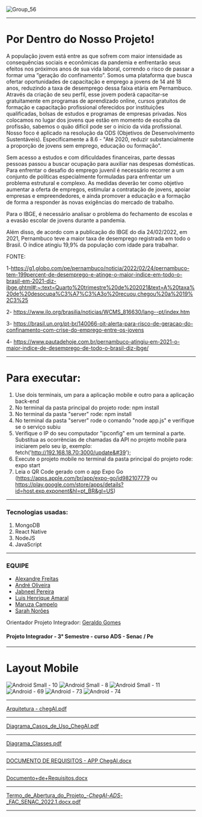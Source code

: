 ![Group_56](https://user-images.githubusercontent.com/95599130/165654245-c26f404c-28bc-4a0d-b55b-cd19452d54f0.png)


__________________________________________________________
# Por Dentro do Nosso Projeto!

A população jovem está entre as que sofrem com maior intensidade as consequências sociais e econômicas da pandemia e enfrentarão seus efeitos nos próximos anos de sua vida laboral, correndo o risco de passar a formar uma “geração do confinamento”. Somos uma plataforma que busca ofertar oportunidades de capacitação e emprego a jovens de 14 até 18 anos, reduzindo a taxa de desemprego dessa faixa etária em Pernambuco. Através da criação de seu perfil, esse jovem poderá capacitar-se gratuitamente em programas de aprendizado online, cursos gratuitos de formação e capacitação profissional oferecidos por instituições qualificadas, bolsas de estudos e programas de empresas privadas. Nos colocamos no lugar dos jovens que estão em momento de escolha da profissão, sabemos o quão difícil pode ser o início da vida profissional. Nosso foco é aplicado na resolução da ODS (Objetivos de Desenvolvimento Sustentáveis). Especificamente a 8.6 - "Até 2020, reduzir substancialmente a proporção de jovens sem emprego, educação ou formação".

Sem acesso a estudos e com dificuldades financeiras, parte dessas pessoas passou a buscar ocupação para auxiliar nas despesas domésticas. 
Para enfrentar o desafio do emprego juvenil é necessário recorrer a um conjunto de políticas especialmente formuladas para enfrentar um problema estrutural e complexo. 
As medidas deverão ter como objetivo aumentar a oferta de empregos, estimular a contratação de jovens, apoiar empresas e empreendedores, e ainda promover a educação e a formação de forma a responder às novas exigências do mercado de trabalho.

Para o IBGE, é necessário analisar o problema do fechamento de escolas e a evasão escolar de jovens durante a pandemia.

Além disso, de acordo com a publicação do IBGE do dia 24/02/2022, em 2021, Pernambuco teve a maior taxa de desemprego registrada em todo o Brasil. O índice atingiu 19,9% da população com idade para trabalhar.

FONTE:

1-https://g1.globo.com/pe/pernambuco/noticia/2022/02/24/pernambuco-tem-199percent-de-desemprego-e-atinge-o-maior-indice-em-todo-o-brasil-em-2021-diz-ibge.ghtml#:~:text=Quarto%20trimestre%20de%202021&text=A%20taxa%20de%20desocupa%C3%A7%C3%A3o%20recuou,chegou%20a%2019%2C3%25

2- https://www.ilo.org/brasilia/noticias/WCMS_816630/lang--pt/index.htm

3- https://brasil.un.org/pt-br/140066-oit-alerta-para-risco-de-geracao-do-confinamento-com-crise-do-emprego-entre-os-jovens

4- https://www.pautadehoje.com.br/pernambuco-atingiu-em-2021-o-maior-indice-de-desemprego-de-todo-o-brasil-diz-ibge/

________________________________________________________

# Para executar:
    
1. Use dois terminais, um para a aplicação mobile e outro para a aplicação back-end
2. No terminal da pasta principal do projeto rode: npm install
3. No terminal da pasta "server" rode: npm install
4. No terminal da pasta "server" rode o comando "node app.js" e verifique se o serviço subiu
5. Verifique o IP do seu computador "ipconfig" em um terminal a parte. Substitua as ocorrências de chamadas da API no projeto mobile para iniciarem pelo seu ip, exemplo:  fetch('http://192.168.18.70:3000/update&#39');
6. Execute o projeto mobile no terminal da pasta principal do projeto rode: expo start
7. Leia o QR Code gerado com o app Expo Go (https://apps.apple.com/br/app/expo-go/id982107779 ou https://play.google.com/store/apps/details?id=host.exp.exponent&hl=pt_BR&gl=US)

________________________________________________________

### Tecnologias usadas:
1.    MongoDB
2.    React Native
3.    NodeJS
4.    JavaScript
________________________________________________________

### EQUIPE 

* [Alexandre Freitas]() 
* [André Oliveira](https://www.linkedin.com/in/andre-cezar-oliveira/) 
* [Jabneel Pereira](https://www.linkedin.com/in/jabneelpereira/)
* [Luis Henrique Amaral](https://www.linkedin.com/in/luish-melo/) 
* [Maruza Campelo](https://www.linkedin.com/in/maruza-martins-3738321a3/) 
* [Sarah Norões](https://www.linkedin.com/in/sarahnoroes/)

Orientador Projeto Integrador: [Geraldo Gomes](https://www.linkedin.com/in/geraldogomes/)

#### Projeto Integrador - 3° Semestre - curso ADS - Senac / Pe

__________________________________________________________

# Layout Mobile


![Android Small - 10](https://user-images.githubusercontent.com/95599130/168392952-9746ecdb-e978-4054-be03-08b96164d002.png) ![Android Small - 8](https://user-images.githubusercontent.com/95599130/168392958-2ac6b534-9f04-4167-af39-60c05eed3069.png) ![Android Small - 11](https://user-images.githubusercontent.com/95599130/168392966-7bbd4819-d614-4b84-9143-a2a62d453f21.png) ![Android - 69](https://user-images.githubusercontent.com/95599130/168393003-e2f88f1d-cd63-43e9-a5dd-745106589f30.png) ![Android - 73](https://user-images.githubusercontent.com/95599130/168393015-438300d1-3aee-460e-970c-7c2bdbf36b6d.png)
![Android - 74](https://user-images.githubusercontent.com/95599130/168393028-3e4a1dee-a6de-42b6-b686-6f76dd7afdd1.png)



___________________________________________________________

[Arquitetura - chegAI.pdf](https://github.com/oandreoliveira/ChegAI/blob/main/Documentacoes/Arquitetura%20-%20chegAI.pdf)
___________________________________________________________
[Diagrama_Casos_de_Uso_ChegAI.pdf](https://github.com/oandreoliveira/ChegAI/blob/main/Documentacoes/Diagrama_Casos_de_Uso_ChegAI.pdf)
___________________________________________________________
[Diagrama_Classes.pdf](https://github.com/oandreoliveira/ChegAI/blob/main/Documentacoes/Diagrama_Classes.pdf)
___________________________________________________________
[DOCUMENTO DE REQUISITOS - APP ChegAI.docx](https://github.com/oandreoliveira/ChegAI/blob/main/Documentacoes/DOCUMENTO%20DE%20REQUISITOS%20-%20APP%20ChegAI.docx)
___________________________________________________________
[Documento+de+Requisitos.docx](https://github.com/oandreoliveira/ChegAI/blob/main/Documentacoes/Documento%2Bde%2BRequisitos.docx)
___________________________________________________________
[Termo_de_Abertura_do_Projeto_-_ChegAI_-_ADS_-_FAC_SENAC_2022.1.docx.pdf](https://github.com/oandreoliveira/ChegAI/blob/main/Documentacoes/Termo_de_Abertura_do_Projeto_-_ChegAI_-_ADS_-_FAC_SENAC_2022.1.docx.pdf)

___________________________________________________________
